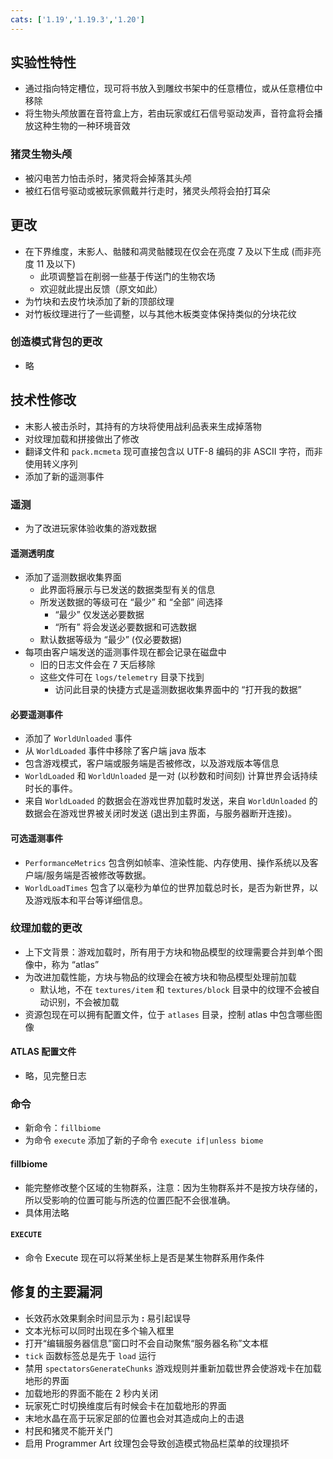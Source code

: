 ```yaml
---
cats: ['1.19','1.19.3','1.20']
---
```

## 实验性特性
* 通过指向特定槽位，现可将书放入到雕纹书架中的任意槽位，或从任意槽位中移除
* 将生物头颅放置在音符盒上方，若由玩家或红石信号驱动发声，音符盒将会播放这种生物的一种环境音效

### 猪灵生物头颅
* 被闪电苦力怕击杀时，猪灵将会掉落其头颅
* 被红石信号驱动或被玩家佩戴并行走时，猪灵头颅将会拍打耳朵

## 更改
* 在下界维度，末影人、骷髅和凋灵骷髅现在仅会在亮度 7 及以下生成 (而非亮度 11 及以下)
	* 此项调整旨在削弱一些基于传送门的生物农场
	* 欢迎就此提出反馈（原文如此）
* 为竹块和去皮竹块添加了新的顶部纹理
* 对竹板纹理进行了一些调整，以与其他木板类变体保持类似的分块花纹

### 创造模式背包的更改
* 略

## 技术性修改
* 末影人被击杀时，其持有的方块将使用战利品表来生成掉落物
* 对纹理加载和拼接做出了修改
* 翻译文件和 `pack.mcmeta` 现可直接包含以 UTF-8 编码的非 ASCII 字符，而非使用转义序列
* 添加了新的遥测事件

### 遥测
* 为了改进玩家体验收集的游戏数据

#### 遥测透明度
* 添加了遥测数据收集界面
	* 此界面将展示与已发送的数据类型有关的信息
	* 所发送数据的等级可在 “最少” 和 “全部” 间选择
		* “最少” 仅发送必要数据
		* “所有” 将会发送必要数据和可选数据
	* 默认数据等级为 “最少” (仅必要数据)
* 每项由客户端发送的遥测事件现在都会记录在磁盘中
	* 旧的日志文件会在 7 天后移除
	* 这些文件可在 `logs/telemetry` 目录下找到
		* 访问此目录的快捷方式是遥测数据收集界面中的 “打开我的数据”

#### 必要遥测事件
* 添加了 `WorldUnloaded` 事件
* 从 `WorldLoaded` 事件中移除了客户端 java 版本
* 包含游戏模式，客户端或服务端是否被修改，以及游戏版本等信息
* `WorldLoaded` 和 `WorldUnloaded` 是一对 (以秒数和时间刻) 计算世界会话持续时长的事件。
* 来自 `WorldLoaded` 的数据会在游戏世界加载时发送，来自 `WorldUnloaded` 的数据会在游戏世界被关闭时发送 (退出到主界面，与服务器断开连接)。

#### 可选遥测事件
* `PerformanceMetrics` 包含例如帧率、渲染性能、内存使用、操作系统以及客户端/服务端是否被修改等数据。
* `WorldLoadTimes` 包含了以毫秒为单位的世界加载总时长，是否为新世界，以及游戏版本和平台等详细信息。

### 纹理加载的更改
* 上下文背景：游戏加载时，所有用于方块和物品模型的纹理需要合并到单个图像中，称为 “atlas”
* 为改进加载性能，方块与物品的纹理会在被方块和物品模型处理前加载
	* 默认地，不在 `textures/item` 和 `textures/block` 目录中的纹理不会被自动识别，不会被加载
* 资源包现在可以拥有配置文件，位于 `atlases` 目录，控制 atlas 中包含哪些图像

#### ATLAS 配置文件
* 略，见完整日志

### 命令
* 新命令：`fillbiome`
* 为命令 `execute` 添加了新的子命令 `execute if|unless biome`

#### fillbiome
* 能完整修改整个区域的生物群系，注意：因为生物群系并不是按方块存储的，所以受影响的位置可能与所选的位置匹配不会很准确。
* 具体用法略

#### `EXECUTE`
* 命令 Execute 现在可以将某坐标上是否是某生物群系用作条件

## 修复的主要漏洞
* 长效药水效果剩余时间显示为 **:** 易引起误导
* 文本光标可以同时出现在多个输入框里
* 打开“编辑服务器信息”窗口时不会自动聚焦“服务器名称”文本框
* `tick` 函数标签总是先于 `load` 运行
* 禁用 `spectatorsGenerateChunks` 游戏规则并重新加载世界会使游戏卡在加载地形的界面
* 加载地形的界面不能在 2 秒内关闭
* 玩家死亡时切换维度后有时候会卡在加载地形的界面
* 末地水晶在高于玩家足部的位置也会对其造成向上的击退
* 村民和猪灵不能开关门
* 启用 Programmer Art 纹理包会导致创造模式物品栏菜单的纹理损坏
